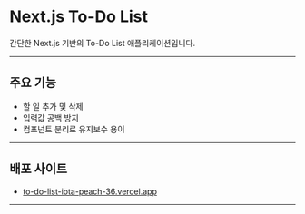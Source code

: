 # Next.js To-Do List

간단한 Next.js 기반의 To-Do List 애플리케이션입니다.

---

## 주요 기능

- 할 일 추가 및 삭제
- 입력값 공백 방지
- 컴포넌트 분리로 유지보수 용이

---

## 배포 사이트

- [to-do-list-iota-peach-36.vercel.app](https://to-do-list-iota-peach-36.vercel.app)

---